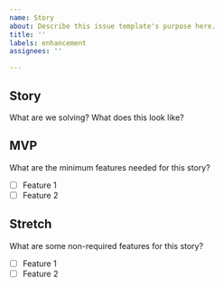 ```yaml
---
name: Story
about: Describe this issue template's purpose here.
title: ''
labels: enhancement
assignees: ''

---
```


## Story
What are we solving? What does this look like?

## MVP
What are the minimum features needed for this story?
- [ ] Feature 1
- [ ] Feature 2

## Stretch
What are some non-required features for this story?
- [ ] Feature 1
- [ ] Feature 2
